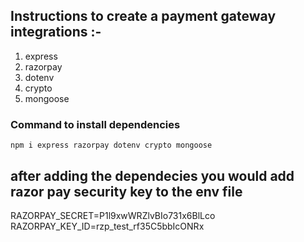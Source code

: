 

## Instructions to create a payment gateway integrations :- 

1. express
2. razorpay
3. dotenv
4. crypto
5. mongoose

### Command to install dependencies 
    npm i express razorpay dotenv crypto mongoose

## after adding the dependecies you would add razor pay security key to the env file 

RAZORPAY_SECRET=P1l9xwWRZlvBIo731x6BlLco
RAZORPAY_KEY_ID=rzp_test_rf35C5bbIcONRx
